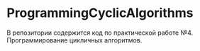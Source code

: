 # ProgrammingCyclicAlgorithms
В репозитории содержится код по практической работе №4. Программирование цикличных алгоритмов.
